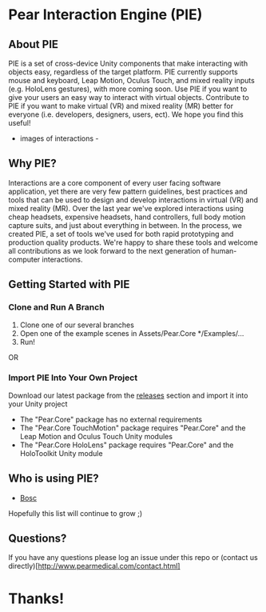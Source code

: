 # Pear Interaction Engine (PIE)

## About PIE
PIE is a set of cross-device Unity components that make interacting with objects easy, regardless of the target platform. PIE currently supports mouse and keyboard, Leap Motion, Oculus Touch, and mixed reality inputs (e.g. HoloLens gestures), with more coming soon. Use PIE if you want to give your users an easy way to interact with virtual objects. Contribute to PIE if you want to make virtual (VR) and mixed reality (MR) better for everyone (i.e. developers, designers, users, ect). We hope you find this useful!

- images of interactions -

## Why PIE?
Interactions are a core component of every user facing software application, yet there are very few pattern guidelines, best practices and tools that can be used to design and develop interactions in virtual (VR) and mixed reality (MR). Over the last year we've explored interactions using cheap headsets, expensive headsets, hand controllers, full body motion capture suits, and just about everything in between. In the process, we created PIE, a set of tools we've used for both rapid prototyping and production quality products. We're happy to share these tools and welcome all contributions as we look forward to the next generation of human-computer interactions.

## Getting Started with PIE

### Clone and Run A Branch
1. Clone one of our several branches
2. Open one of the example scenes in Assets/Pear.Core */Examples/...
3. Run!

OR

### Import PIE Into Your Own Project
Download our latest package from the [releases](https://github.com/PearMed/Pear-Interaction-Engine/releases) section and import it into your Unity project
  - The "Pear.Core" package has no external requirements
  - The "Pear.Core TouchMotion" package requires "Pear.Core" and the Leap Motion and Oculus Touch Unity modules
  - The "Pear.Core HoloLens" package requires "Pear.Core" and the HoloToolkit Unity module

## Who is using PIE?
- [Bosc](http://www.pearmedical.com/bosc.html)

Hopefully this list will continue to grow ;)

## Questions?
If you have any questions please log an issue under this repo or (contact us directly)[http://www.pearmedical.com/contact.html]

# Thanks!

